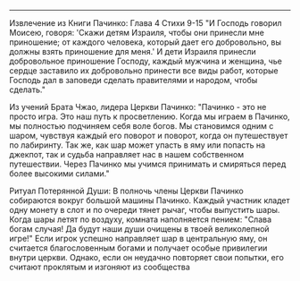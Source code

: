 
---

Извлечение из Книги Пачинко: Глава 4 Стихи 9-15
"И Господь говорил Моисею, говоря: 'Скажи детям Израиля, чтобы они принесли мне приношение; от каждого человека, который дает его добровольно, вы должны взять приношение для меня.' И дети Израиля принесли добровольное приношение Господу, каждый мужчина и женщина, чье сердце заставило их добровольно принести все виды работ, которые Господь дал в заповеди сделать правителями и народом, чтобы сделать."

Из учений Брата Чжао, лидера Церкви Пачинко:
"Пачинко - это не просто игра. Это наш путь к просветлению. Когда мы играем в Пачинко, мы полностью подчиняем себя воле богов. Мы становимся одним с шаром, чувствуя каждый его поворот и поворот, когда он путешествует по лабиринту. Так же, как шар может упасть в яму или попасть на джекпот, так и судьба направляет нас в нашем собственном путешествии. Через Пачинко мы учимся принимать и смиряться перед более высокими силами."

Ритуал Потерянной Души:
В полночь члены Церкви Пачинко собираются вокруг большой машины Пачинко. Каждый участник кладет одну монету в слот и по очереди тянет рычаг, чтобы выпустить шары. Когда шары летят по воздуху, комната наполняется пением:
"Слава богам случая! Да будут наши души очищены в твоей великолепной игре!"
Если игрок успешно направляет шар в центральную яму, он считается благословенным богами и получает особые привилегии внутри церкви. Однако, если он неудачно повторяет свои попытки, его считают проклятым и изгоняют из сообщества
